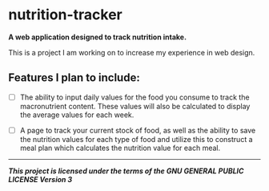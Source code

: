 # nutrition-tracker

**A web application designed to track nutrition intake.**

This is a project I am working on to increase my experience in web design.

## Features I plan to include:

  - [ ] The ability to input daily values for the food you consume to track the macronutrient content. These values will also be calculated
  to display the average values for each week.

  - [ ] A page to track your current stock of food, as well as the ability to save the nutrition values for each type of food and utilize
  this to construct a meal plan which calculates the nutrition value for each meal.

---

***This project is licensed under the terms of the GNU GENERAL PUBLIC LICENSE
     Version 3***
